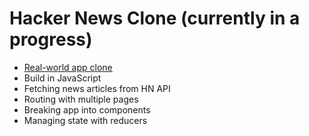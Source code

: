 # Hacker News Clone (currently in a progress)

* [Real-world app clone](https://news.ycombinator.com/)
* Build in JavaScript
* Fetching news articles from HN API
* Routing with multiple pages
* Breaking app into components
* Managing state with reducers 
